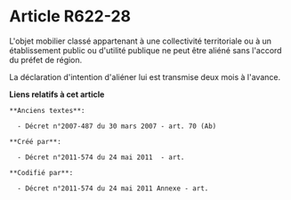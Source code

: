 # Article R622-28

L'objet mobilier classé appartenant à une collectivité territoriale ou à un établissement public ou d'utilité publique ne
peut être aliéné sans l'accord du préfet de région.

La déclaration d'intention d'aliéner lui est transmise deux mois à l'avance.

**Liens relatifs à cet article**

	**Anciens textes**:

	  - Décret n°2007-487 du 30 mars 2007 - art. 70 (Ab)

	**Créé par**:

	  - Décret n°2011-574 du 24 mai 2011  - art.

	**Codifié par**:

	  - Décret n°2011-574 du 24 mai 2011 Annexe - art.
